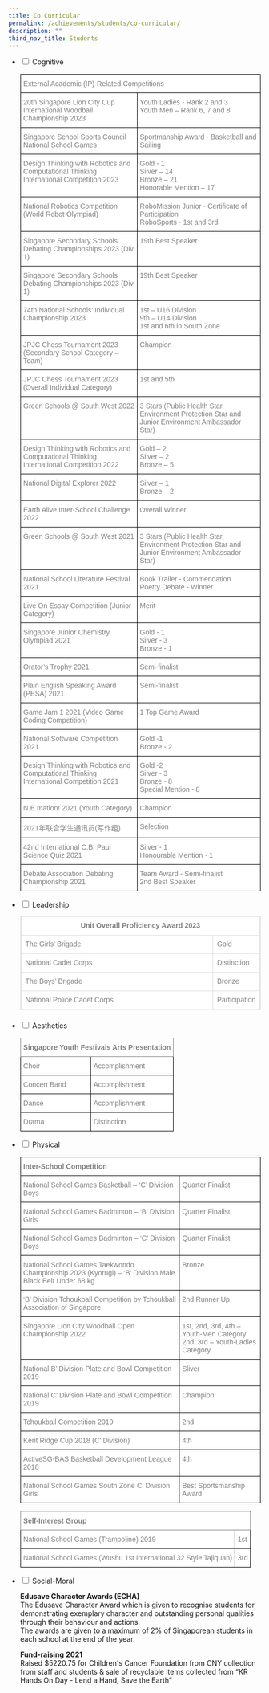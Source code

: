 ```yaml
---
title: Co Curricular
permalink: /achievements/students/co-curricular/
description: ""
third_nav_title: Students
---
```

<ul class="jekyllcodex_accordion">  
  <li>  
    <input type="checkbox" id="accordion1">  
    <label for="accordion1"> Cognitive</label>  
    <div>  
      <style type="text/css">
.tg  {border-collapse:collapse;border-spacing:0;}
.tg td{border-color:black;border-style:solid;border-width:1px;font-family:Arial, sans-serif;font-size:14px;
  overflow:hidden;padding:10px 5px;word-break:normal;}
.tg th{border-color:black;border-style:solid;border-width:1px;font-family:Arial, sans-serif;font-size:14px;
  font-weight:normal;overflow:hidden;padding:10px 5px;word-break:normal;}
.tg .tg-lm9i{background-color:#FFF;color:#808080;text-align:left;vertical-align:top}
</style>
<table class="tg">
<thead>
  <tr>
    <th class="tg-lm9i" colspan="2">External Academic (IP)-Related Competitions</th>
  </tr>
</thead>
<tbody>
	 <tr>
    <td class="tg-lm9i">20th Singapore Lion City Cup International Woodball Championship 2023</td>
    <td class="tg-lm9i">Youth Ladies - Rank 2 and 3 <br>Youth Men – Rank 6, 7 and 8</td>
  </tr>
	 <tr>
    <td class="tg-lm9i">Singapore School Sports Council National School Games</td>
    <td class="tg-lm9i"> Sportmanship Award - Basketball and Sailing</td>
  </tr>
	 <tr>
    <td class="tg-lm9i">Design Thinking with Robotics and Computational Thinking International Competition 2023</td>
    <td class="tg-lm9i">Gold - 1 <br>Silver – 14<br>Bronze – 21 <br>Honorable Mention – 17</td>
  </tr>
	<tr>
    <td class="tg-lm9i">National Robotics Competition (World Robot Olympiad)</td>
    <td class="tg-lm9i">RoboMission Junior - Certificate of Participation<br>RoboSports - 1st and 3rd</td>
  </tr>
	<tr>
    <td class="tg-lm9i">Singapore Secondary Schools Debating Championships 2023 (Div 1)</td>
    <td class="tg-lm9i">19th Best Speaker</td>
  </tr>
	<tr>
    <td class="tg-lm9i">Singapore Secondary Schools Debating Championships 2023 (Div 1)</td>
    <td class="tg-lm9i">19th Best Speaker</td>
  </tr>
	<tr>
    <td class="tg-lm9i">74th National Schools’ Individual Championship 2023</td>
    <td class="tg-lm9i">1st – U16 Division <br> 9th – U14 Division<br> 1st and 6th in South Zone</td>
  </tr>
	<tr>
    <td class="tg-lm9i">JPJC Chess Tournament 2023 (Secondary School Category – Team)</td>
    <td class="tg-lm9i">Champion</td>
  </tr>
		<tr>
    <td class="tg-lm9i">JPJC Chess Tournament 2023 (Overall Individual Category)</td>
    <td class="tg-lm9i">1st and 5th</td>
  </tr>
	<tr>
    <td class="tg-lm9i">Green Schools @ South West 2022</td>
    <td class="tg-lm9i">3 Stars (Public Health Star, Environment Protection Star and Junior Environment Ambassador Star)</td>
  </tr>
	<tr>
    <td class="tg-lm9i">Design Thinking with Robotics and Computational Thinking International Competition 2022</td>
    <td class="tg-lm9i">Gold – 2<br>Silver – 2 <br>Bronze – 5</td>
  </tr>
	<tr>
    <td class="tg-lm9i">National Digital Explorer 2022</td>
    <td class="tg-lm9i">Silver – 1 <br>Bronze – 2</td>
  </tr>
	<tr>
    <td class="tg-lm9i">Earth Alive Inter-School Challenge 2022</td>
    <td class="tg-lm9i">Overall Winner</td>
  </tr>
	<tr>
    <td class="tg-lm9i">Green Schools @ South West 2021</td>
    <td class="tg-lm9i">3 Stars (Public Health Star, Environment Protection Star and Junior Environment Ambassador Star)</td>
  </tr>
  <tr>
    <td class="tg-lm9i">National School Literature Festival 2021</td>
    <td class="tg-lm9i">Book Trailer - Commendation<br>Poetry Debate - Winner</td>
  </tr>
  <tr>
    <td class="tg-lm9i">Live On Essay Competition (Junior Category)</td>
    <td class="tg-lm9i">Merit</td>
  </tr>
  <tr>
    <td class="tg-lm9i">Singapore Junior Chemistry Olympiad 2021</td>
    <td class="tg-lm9i">Gold - 1<br>Silver - 3<br>Bronze - 1</td>
  </tr>
  <tr>
    <td class="tg-lm9i">Orator’s Trophy 2021</td>
    <td class="tg-lm9i">Semi-finalist</td>
  </tr>
  <tr>
    <td class="tg-lm9i">Plain English Speaking Award (PESA) 2021</td>
    <td class="tg-lm9i">Semi-finalist</td>
  </tr>
  <tr>
    <td class="tg-lm9i">Game Jam 1 2021 (Video Game Coding Competition)</td>
    <td class="tg-lm9i">1 Top Game Award</td>
  </tr>
  <tr>
    <td class="tg-lm9i">National Software Competition 2021</td>
    <td class="tg-lm9i">Gold -1<br>Bronze - 2</td>
  </tr>
  <tr>
    <td class="tg-lm9i">Design Thinking with Robotics and Computational Thinking International Competition 2021</td>
    <td class="tg-lm9i">Gold -2<br>Silver - 3<br>Bronze - 8<br>Special Mention - 8</td>
  </tr>
  <tr>
    <td class="tg-lm9i">N.E.mation! 2021 (Youth Category)</td>
    <td class="tg-lm9i">Champion</td>
  </tr>
  <tr>
    <td class="tg-lm9i">2021年联合学生通讯员(写作组)</td>
    <td class="tg-lm9i">Selection</td>
  </tr>
  <tr>
    <td class="tg-lm9i">42nd International C.B. Paul Science Quiz 2021</td>
    <td class="tg-lm9i">Silver - 1<br>Honourable Mention - 1</td>
  </tr>
  <tr>
    <td class="tg-lm9i">Debate Association Debating Championship 2021</td>
    <td class="tg-lm9i">Team Award - Semi-finalist<br>2nd Best Speaker</td>
  </tr>
</tbody>
</table>    </div>  
</li>  
<li>  
    <input type="checkbox" id="accordion2">  
    <label for="accordion2"> Leadership</label>  
    <div>  
      <table class="table table-responsive table-bordered" style="box-sizing: border-box; border-collapse: collapse; border-spacing: 0px; background-color: rgb(255, 255, 255); width: 946px; max-width: 100%; margin-bottom: 20px; border: 1px solid rgb(221, 221, 221); overflow-x: auto; min-height: 0.01%; color: rgb(128, 128, 128); font-family: Helvetica, Verdana, Arial, sans-serif; font-size: 14px; font-style: normal; font-variant-ligatures: normal; font-variant-caps: normal; font-weight: 400; letter-spacing: normal; orphans: 2; text-align: start; text-transform: none; white-space: normal; widows: 2; word-spacing: 0px; -webkit-text-stroke-width: 0px; text-decoration-thickness: initial; text-decoration-style: initial; text-decoration-color: initial;"><tbody style="box-sizing: border-box;"><tr style="box-sizing: border-box;"><td colspan="2" style="box-sizing: border-box; padding: 8px; line-height: 1.42857; vertical-align: top; border: 1px solid rgb(221, 221, 221); width: 493px;"><p align="center" style="box-sizing: border-box; margin: 0px; padding-bottom: 0px;"><strong style="box-sizing: border-box; font-weight: bold;">Unit Overall Proficiency Award 2023</strong></p></td></tr><tr style="box-sizing: border-box;"><td style="box-sizing: border-box; padding: 8px; line-height: 1.42857; vertical-align: top; border: 1px solid rgb(221, 221, 221); width: 414px;">The Girls’ Brigade</td><td style="box-sizing: border-box; padding: 8px; line-height: 1.42857; vertical-align: top; border: 1px solid rgb(221, 221, 221); width: 79px;">Gold</td></tr><tr style="box-sizing: border-box;"><td style="box-sizing: border-box; padding: 8px; line-height: 1.42857; vertical-align: top; border: 1px solid rgb(221, 221, 221); width: 414px;">National Cadet Corps</td><td style="box-sizing: border-box; padding: 8px; line-height: 1.42857; vertical-align: top; border: 1px solid rgb(221, 221, 221); width: 79px;">Distinction</td></tr><tr style="box-sizing: border-box;"><td style="box-sizing: border-box; padding: 8px; line-height: 1.42857; vertical-align: top; border: 1px solid rgb(221, 221, 221); width: 414px;">The Boys’ Brigade</td><td style="box-sizing: border-box; padding: 8px; line-height: 1.42857; vertical-align: top; border: 1px solid rgb(221, 221, 221); width: 79px;">Bronze</td></tr><tr style="box-sizing: border-box;"><td style="box-sizing: border-box; padding: 8px; line-height: 1.42857; vertical-align: top; border: 1px solid rgb(221, 221, 221); width: 414px;">National Police Cadet Corps</td><td style="box-sizing: border-box; padding: 8px; line-height: 1.42857; vertical-align: top; border: 1px solid rgb(221, 221, 221); width: 79px;">Participation</td></tr></tbody></table>    </div>  
</li>  
<li>  
    <input type="checkbox" id="accordion3">  
    <label for="accordion3"> Aesthetics</label>  
    <div>  
<style type="text/css">
.tg  {border-collapse:collapse;border-spacing:0;}
.tg td{border-color:black;border-style:solid;border-width:1px;font-family:Arial, sans-serif;font-size:14px;
  overflow:hidden;padding:10px 5px;word-break:normal;}
.tg th{border-color:black;border-style:solid;border-width:1px;font-family:Arial, sans-serif;font-size:14px;
  font-weight:normal;overflow:hidden;padding:10px 5px;word-break:normal;}
.tg .tg-w1zq{background-color:#FFF;border-color:inherit;color:#808080;font-weight:bold;text-align:left;vertical-align:top}
.tg .tg-lm9i{background-color:#FFF;color:#808080;text-align:left;vertical-align:top}
</style>
<table class="tg">
<thead>
  <tr>
    <th class="tg-w1zq" colspan="2"><span style="font-weight:bold">Singapore Youth Festivals Arts Presentation</span></th>
  </tr>
</thead>
<tbody>
  <tr>
    <td class="tg-lm9i">Choir</td>
    <td class="tg-lm9i">Accomplishment</td>
  </tr>
  <tr>
    <td class="tg-lm9i">Concert Band</td>
    <td class="tg-lm9i">Accomplishment</td>
  </tr>
  <tr>
    <td class="tg-lm9i">Dance</td>
    <td class="tg-lm9i">Accomplishment</td>
  </tr>
  <tr>
    <td class="tg-lm9i">Drama</td>
    <td class="tg-lm9i">Distinction</td>
  </tr>
</tbody>
</table>    </div>  
</li>  
<li>  
    <input type="checkbox" id="accordion4">  
    <label for="accordion4">Physical</label>  
    <div>  
      <style type="text/css">
.tg  {border-collapse:collapse;border-spacing:0;}
.tg td{border-color:black;border-style:solid;border-width:1px;font-family:Arial, sans-serif;font-size:14px;
  overflow:hidden;padding:10px 5px;word-break:normal;}
.tg th{border-color:black;border-style:solid;border-width:1px;font-family:Arial, sans-serif;font-size:14px;
  font-weight:normal;overflow:hidden;padding:10px 5px;word-break:normal;}
.tg .tg-soxn{background-color:#FFF;color:#808080;font-weight:bold;text-align:left;vertical-align:top}
.tg .tg-lm9i{background-color:#FFF;color:#808080;text-align:left;vertical-align:top}
</style>
<table class="tg">
<thead>
  <tr>
    <th class="tg-soxn" colspan="2"><span style="font-weight:bold">Inter-School Competition</span></th>
  </tr>
</thead>
<tbody>
	<tr>
    <td class="tg-lm9i">National School Games Basketball – ‘C’ Division Boys</td>
    <td class="tg-lm9i">Quarter Finalist</td>
  </tr>
	<tr>
    <td class="tg-lm9i">National School Games Badminton – ‘B’ Division Girls</td>
    <td class="tg-lm9i">Quarter Finalist</td>
  </tr>
	<tr>
    <td class="tg-lm9i">National School Games Badminton – ‘C’ Division Boys</td>
    <td class="tg-lm9i">Quarter Finalist</td>
  </tr>
	<tr>
    <td class="tg-lm9i">National School Games Taekwondo Championship 2023 (Kyorugi) – ‘B’ Division Male Black Belt Under 68 kg</td>
    <td class="tg-lm9i">Bronze</td>
  </tr>
	<tr>
    <td class="tg-lm9i">‘B’ Division Tchoukball Competition by Tchoukball Association of Singapore</td>
    <td class="tg-lm9i">2nd Runner Up</td>
  </tr>
	 <tr>
    <td class="tg-lm9i">Singapore Lion City Woodball Open Championship 2022</td>
    <td class="tg-lm9i">1st, 2nd, 3rd, 4th – Youth-Men Category<br>2nd, 3rd – Youth-Ladies Category</td>
  </tr>
  <tr>
    <td class="tg-lm9i">National B’ Division Plate and Bowl Competition 2019</td>
    <td class="tg-lm9i">Sliver</td>
  </tr>
  <tr>
    <td class="tg-lm9i">National C’ Division Plate and Bowl Competition 2019</td>
    <td class="tg-lm9i">Champion</td>
  </tr>
  <tr>
    <td class="tg-lm9i">Tchoukball Competition 2019</td>
    <td class="tg-lm9i">2nd</td>
  </tr>
  <tr>
    <td class="tg-lm9i">Kent Ridge Cup 2018 (C' Division)</td>
    <td class="tg-lm9i">4th</td>
  </tr>
  <tr>
    <td class="tg-lm9i">ActiveSG-BAS Basketball Development League 2018</td>
    <td class="tg-lm9i">4th</td>
  </tr>
  <tr>
    <td class="tg-lm9i">National School Games South Zone C’ Division Girls</td>
    <td class="tg-lm9i">Best Sportsmanship Award</td>
  </tr>
</tbody>
</table>

<style type="text/css">
.tg  {border-collapse:collapse;border-spacing:0;}
.tg td{border-color:black;border-style:solid;border-width:1px;font-family:Arial, sans-serif;font-size:14px;
  overflow:hidden;padding:10px 5px;word-break:normal;}
.tg th{border-color:black;border-style:solid;border-width:1px;font-family:Arial, sans-serif;font-size:14px;
  font-weight:normal;overflow:hidden;padding:10px 5px;word-break:normal;}
.tg .tg-w1zq{background-color:#FFF;border-color:inherit;color:#808080;font-weight:bold;text-align:left;vertical-align:top}
.tg .tg-lm9i{background-color:#FFF;color:#808080;text-align:left;vertical-align:top}
</style>
<table class="tg">
<thead>
  <tr>
    <th class="tg-w1zq" colspan="2"><span style="font-weight:bold">Self-Interest Group</span></th>
  </tr>
</thead>
<tbody>
  <tr>
    <td class="tg-lm9i">National School Games (Trampoline) 2019</td>
    <td class="tg-lm9i">1st</td>
  </tr>
  <tr>
    <td class="tg-lm9i">National School Games (Wushu 1st International 32 Style Tajiquan)</td>
    <td class="tg-lm9i">3rd</td>
  </tr>
</tbody>
</table>    
</div>  
</li>  
  <li>  
    <input type="checkbox" id="accordion5">  
    <label for="accordion5"> Social-Moral</label>  
<div>  
<p><strong>Edusave Character Awards (ECHA)</strong>
<br>The Edusave Character Award which is given to recognise students for demonstrating exemplary character and outstanding personal qualities through their behaviour and actions.
<br>The awards are given to a maximum of 2% of Singaporean students in each school at the end of the year. </p>
	
<p><strong>Fund-raising</strong>
<strong>2021</strong>
<br>Raised $5220.75 for Children's Cancer Foundation from CNY collection from staff and students &amp; sale of recyclable items collected from “KR Hands On Day - Lend a Hand, Save the Earth”
</p>
		</div></li></ul>